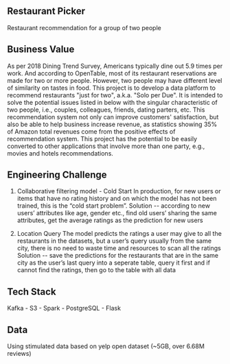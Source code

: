 ## Restaurant Picker
Restaurant recommendation for a group of two people


## Business Value

As per 2018 Dining Trend Survey, Americans typically dine out 5.9 times per work. And according to OpenTable, most of its restaurant reservations are made for two or more people. However, two people may have different level of similarity on tastes in food.
This project is to develop a data platform to recommend restaurants "just for two", a.k.a. "Solo per Due". It is intended to solve the potential issues listed in below with the singular characteristic of two people, i.e., couples, colleagues, friends, dating parters, etc. 
This recommendation system not only can improve customers' satisfaction, but also be able to help business increase revenue, as statistics showing 35% of Amazon total revenues come from the positive effects of recommendation system. This project has the potential to be easily converted to other applications that involve more than one party, e.g., movies and hotels recommendations.



## Engineering Challenge
1. Collaborative filtering model - Cold Start
In production, for new users or items that have no rating history and on which the model has not been trained, this is the “cold start problem”.
Solution -- according to new users’ attributes like age, gender etc., find old users’ sharing the same attributes, get the average ratings as the prediction for new users

2. Location Query
The model predicts the ratings a user may give to all the restaurants in the datasets, but a user’s query usually from the same city, there is no need to waste time and resources to scan all the ratings
Solution -- save the predictions for the restaurants that are in the same city as the user’s last query into a seperate table, query it first and if cannot find the ratings, then go to the table with all data


## Tech Stack
Kafka - S3 - Spark - PostgreSQL - Flask

## Data
Using stimulated data based on yelp open dataset (~5GB, over 6.68M reviews)

